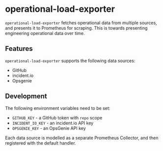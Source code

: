 # operational-load-exporter

`operational-load-exporter` fetches operational data from multiple sources, and presents it to Prometheus for scraping. This is towards presenting engineering operational data over time.

## Features

`operational-load-exporter` supports the following data sources:

- GitHub
- incident.io
- Opsgenie

## Development

The following environment variables need to be set:

- `GITHUB_KEY` - a GitHub token with `repo` scope
- `INCIDENT_IO_KEY` - an incident.io API key
- `OPSGENIE_KEY` - an OpsGenie API key

Each data source is modelled as a separate Prometheus Collector, and then registered with the default handler.
